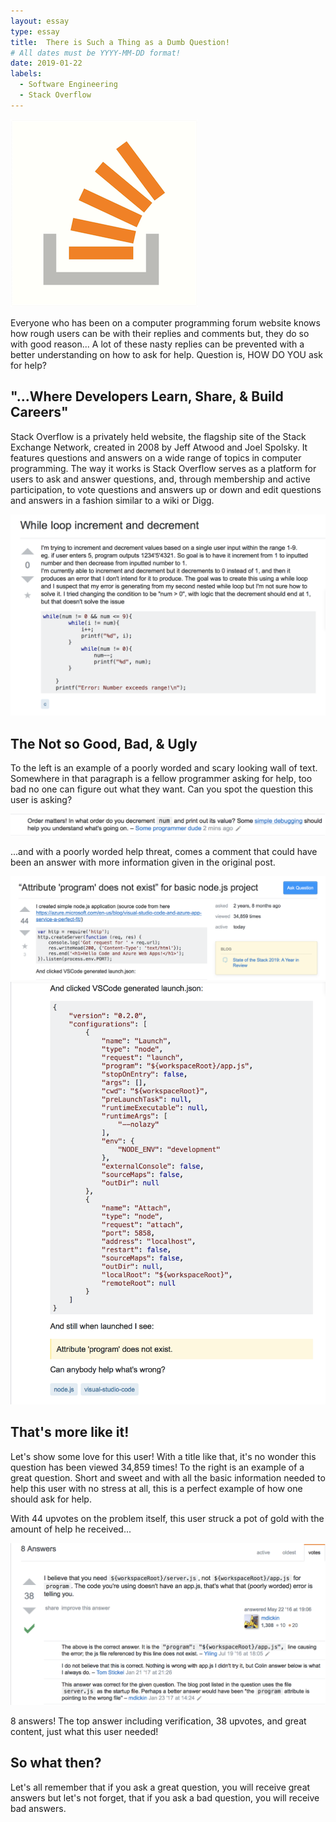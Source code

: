```yaml
---
layout: essay
type: essay
title:  There is Such a Thing as a Dumb Question!
# All dates must be YYYY-MM-DD format!
date: 2019-01-22
labels:
  - Software Engineering
  - Stack Overflow
---
```


<img class="ui tiny left circular floated image" src="../images/stackoverflow.png">

Everyone who has been on a computer programming forum website knows how rough users can be with their replies and comments but, they do so with good reason... A lot of these nasty replies can be prevented with a better understanding on how to ask for help. Question is, HOW DO YOU ask for help?
  
## "...Where Developers Learn, Share, & Build Careers"
   
Stack Overflow is a privately held website, the flagship site of the Stack Exchange Network, created in 2008 by Jeff Atwood and Joel Spolsky. It features questions and answers on a wide range of topics in computer programming. The way it works is Stack Overflow serves as a platform for users to ask and answer questions, and, through membership and active participation, to vote questions and answers up or down and edit questions and answers in a fashion similar to a wiki or Digg.

<img class="ui large left floated image" src="../images/badquestion.png">

## The Not so Good, Bad, & Ugly

To the left is an example of a poorly worded and scary looking wall of text. Somewhere in that paragraph is a fellow programmer asking for help, too bad no one can figure out what they want. Can you spot the question this user is asking?

<img class="ui large left floated image" src="../images/badanswer.png">

...and with a poorly worded help threat, comes a comment that could have been an answer with more information given in the original post.

<img class="ui large right floated image" src="../images/goodquestion1.png">
<img class="ui large right floated image" src="../images/goodquestion2.png">

## That's more like it!

Let's show some love for this user! With a title like that, it's no wonder this question has been viewed 34,859 times! To the right is an example of a great question. Short and sweet and with all the basic information needed to help this user with no stress at all, this is a perfect example of how one should ask for help.

With 44 upvotes on the problem itself, this user struck a pot of gold with the amount of help he received...

<img class="ui large right floated image" src="../images/goodanswer.png">

8 answers! The top answer including verification, 38 upvotes, and great content, just what this user needed!

## So what then?

Let's all remember that if you ask a great question, you will receive great answers but let's not forget, that if you ask a bad question, you will receive bad answers.
